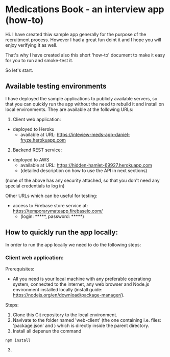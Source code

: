 # Medications Book - an interview app (how-to)

Hi. I have created thiw sample app generally for the purpose of the recruitment process. However I had a great fun doint it and I hope you will enjoy verifying it as well.

That's why I have created also this short 'how-to' document to make it easy for you to run and smoke-test it.

So let's start.

## Available testing environments

I have deployed the sample applications to publicly available servers, so that you can quickly run the app without the need to rebuild it and install on local environments. They are available at the following URLs:

1. Client web application:
  * deployed to Heroku
    * available at URL: https://inteview-meds-app-daniel-fryze.herokuapp.com
2. Backend REST service:
  * deployed to AWS
    * available at URL: https://hidden-hamlet-69927.herokuapp.com 
    * (detailed description on how to use the API in next sections)

(none of the above has any security attached, so that you don't need any special credentials to log in)

Other URLs which can be useful for testing:
  * access to Firebase store service at: https://temporarymateapp.firebaseio.com/
    * (login: *****, password: *****)

## How to quickly run the app locally:

In order to run the app locally we need to do the following steps:

### Client web application:

Prerequisites:

* All you need is your local machine with any preferable operationg system, connected to the internet, any web browser and Node.js environment installed locally (install guide: https://nodejs.org/en/download/package-manager/).

Steps:
1. Clone this Git repository to the local environment.
2. Navivate to the folder named 'web-client' (the one containing i.e. files: 'package.json' and ) which is directly inside the parent directory.
2. Install all depenun the command
```
npm install
```
3. 
